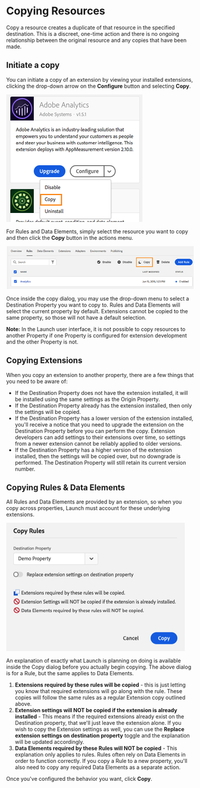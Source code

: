 # Copying Resources

Copy a resource creates a duplicate of that resource in the specified destination.  This is a discreet, one-time action and there is no ongoing relationship between the original resource and any copies that have been made.

## Initiate a copy

You can initiate a copy of an extension by viewing your installed extensions, clicking the drop-down arrow on the **Configure** button and selecting **Copy**.

![Copying the Analytics extension](../../.gitbook/assets/copy-initiate-extension.png)

For Rules and Data Elements, simply select the resource you want to copy and then click the **Copy** button in the actions menu.

![Copying my Analytics rule](../../.gitbook/assets/copy-initiate-rule.png)

Once inside the copy dialog, you may use the drop-down menu to select a Destination Property you want to copy to.  Rules and Data Elements will select the current property by default.  Extensions cannot be copied to the same property, so those will not have a default selection. 

**Note:** In the Launch user interface, it is not possible to copy resources to another Property if one Property is configured for extension development and the other Property is not.

## Copying Extensions

When you copy an extension to another property, there are a few things that you need to be aware of:

* If the Destination Property does not have the extension installed, it will be installed using the same settings as the Origin Property.
* If the Destination Property already has the extension installed, then only the settings will be copied.
* If the Destination Property has a lower version of the extension installed, you'll receive a notice that you need to upgrade the extension on the Destination Property before you can perform the copy.  Extension developers can add settings to their extensions over time, so settings from a newer extension cannot be reliably applied to older versions.
* If the Destination Property has a higher version of the extension installed, then the settings will be copied over, but no downgrade is performed.  The Destination Property will still retain its current version number.

## Copying Rules & Data Elements

All Rules and Data Elements are provided by an extension, so when you copy across properties, Launch must account for these underlying extensions.

![Copying a Rule to my Demo Property](../../.gitbook/assets/copy-rules-dialog%20%281%29.png)

An explanation of exactly what Launch is planning on doing is available inside the Copy dialog before you actually begin copying.  The above dialog is for a Rule, but the same applies to Data Elements.

1. **Extensions required by these rules will be copied** - this is just letting you know that required extensions will go along with the rule.  These copies will follow the same rules as a regular Extension copy outlined above.
2. **Extension settings will NOT be copied if the extension is already installed** - This means if the required extensions already exist on the Destination property, that we'll just leave the extension alone.  If you wish to copy the Extension settings as well, you can use the **Replace extension settings on destination property** toggle and the explanation will be updated accordingly.
3. **Data Elements required by these Rules will NOT be copied** - This explanation only applies to rules.  Rules often rely on Data Elements in order to function correctly.  If you copy a Rule to a new property, you'll also need to copy any required Data Elements as a separate action.

Once you've configured the behavior you want, click **Copy**.

